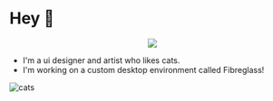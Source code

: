 # Hey 👋

<p align="center">
<img src="https://tenor.com/view/hi-no-what-black-cat-gif-1672747441262930504">

- I'm a ui designer and artist who likes cats.
- I'm working on a custom desktop environment called Fibreglass!

![cats](https://img.shields.io/badge/cats-are_cool-blue?color=74be88&style=for-the-badge&labelColor=1B1919)

<!--
**dealerofallthecats/dealerofallthecats** is a ✨ _special_ ✨ repository because its `README.md` (this file) appears on your GitHub profile.

Here are some ideas to get you started:

- 🔭 I’m currently working on ...
- 🌱 I’m currently learning ...
- 👯 I’m looking to collaborate on ...
- 🤔 I’m looking for help with ...
- 💬 Ask me about ...
- 📫 How to reach me: ...
- 😄 Pronouns: ...
- ⚡ Fun fact: ...
-->
